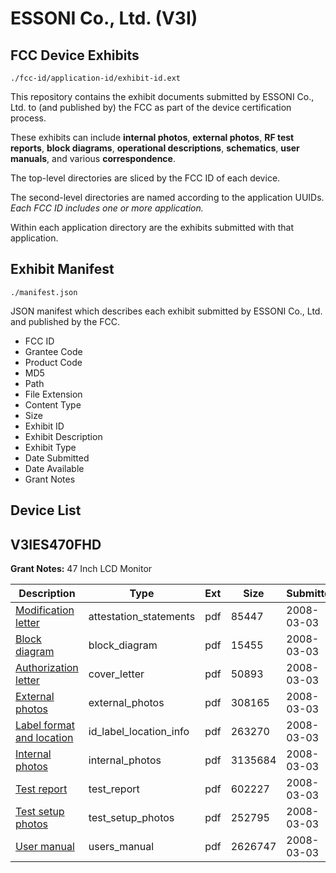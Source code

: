 # ESSONI Co., Ltd. (V3I)
## FCC Device Exhibits

```
./fcc-id/application-id/exhibit-id.ext
```

This repository contains the exhibit documents submitted by ESSONI Co., Ltd. to (and published by) the FCC as part of the device certification process.

These exhibits can include **internal photos**, **external photos**, **RF test reports**, **block diagrams**, **operational descriptions**, **schematics**, **user manuals**, and various **correspondence**.

The top-level directories are sliced by the FCC ID of each device.

The second-level directories are named according to the application UUIDs. *Each FCC ID includes one or more application.*

Within each application directory are the exhibits submitted with that application. 

## Exhibit Manifest

```
./manifest.json
```

JSON manifest which describes each exhibit submitted by ESSONI Co., Ltd. and published by the FCC.

- FCC ID
- Grantee Code
- Product Code
- MD5
- Path
- File Extension
- Content Type
- Size
- Exhibit ID
- Exhibit Description
- Exhibit Type
- Date Submitted
- Date Available
- Grant Notes

## Device List
## V3IES470FHD
**Grant Notes:** 47 Inch LCD Monitor

| Description | Type | Ext | Size | Submitted | Available |
| ----------- | ---- | --- | ---- | --------- | --------- |
| [Modification letter](V3IES470FHD/542983541e44507559b226154ef32d50/908584.pdf) | attestation_statements | pdf | 85447 | 2008-03-03 | 2008-03-03 |
| [Block diagram](V3IES470FHD/542983541e44507559b226154ef32d50/908583.pdf) | block_diagram | pdf | 15455 | 2008-03-03 | 2008-03-03 |
| [Authorization letter](V3IES470FHD/542983541e44507559b226154ef32d50/908582.pdf) | cover_letter | pdf | 50893 | 2008-03-03 | 2008-03-03 |
| [External photos](V3IES470FHD/542983541e44507559b226154ef32d50/908585.pdf) | external_photos | pdf | 308165 | 2008-03-03 | 2008-03-03 |
| [Label format and location](V3IES470FHD/542983541e44507559b226154ef32d50/908586.pdf) | id_label_location_info | pdf | 263270 | 2008-03-03 | 2008-03-03 |
| [Internal photos](V3IES470FHD/542983541e44507559b226154ef32d50/908587.pdf) | internal_photos | pdf | 3135684 | 2008-03-03 | 2008-03-03 |
| [Test report](V3IES470FHD/542983541e44507559b226154ef32d50/908588.pdf) | test_report | pdf | 602227 | 2008-03-03 | 2008-03-03 |
| [Test setup photos](V3IES470FHD/542983541e44507559b226154ef32d50/908589.pdf) | test_setup_photos | pdf | 252795 | 2008-03-03 | 2008-03-03 |
| [User manual](V3IES470FHD/542983541e44507559b226154ef32d50/908590.pdf) | users_manual | pdf | 2626747 | 2008-03-03 | 2008-03-03 |
